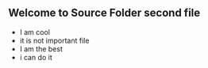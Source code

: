 ## Welcome to Source Folder second file
* I am cool
* it is not important file
* I am the best
* i can do it
